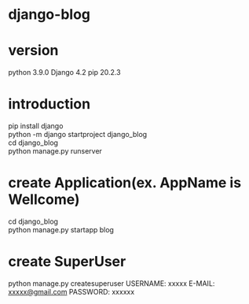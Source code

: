 # django-blog

# version
python 3.9.0
Django 4.2
pip 20.2.3

# introduction
pip install django <br>
python -m django startproject django_blog <br>
cd django_blog <br>
python manage.py runserver  <br>

# create Application(ex. AppName is Wellcome)
cd django_blog <br>
python manage.py startapp blog <br>

# create SuperUser
python manage.py createsuperuser
USERNAME: xxxxx
E-MAIL: xxxxx@gmail.com
PASSWORD: xxxxxx